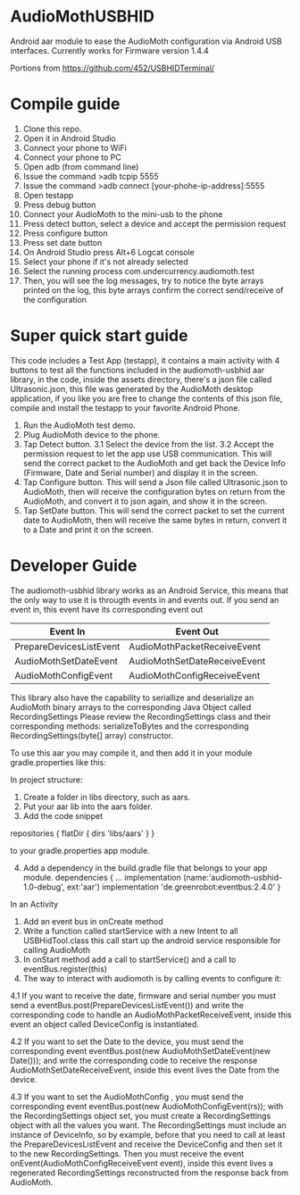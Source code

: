 # AudioMothUSBHID

Android aar module to ease the AudioMoth configuration via Android USB interfaces.
Currently works for Firmware version 1.4.4 

Portions from https://github.com/452/USBHIDTerminal/
    
# Compile guide

 1. Clone this repo.
 2. Open it in Android Studio
 3. Connect your phone to WiFi
 4. Connect your phone to PC
 5. Open adb (from command line)
 6. Issue the command  >adb tcpip 5555
 7. Issue the command >adb connect  &#91;your-phohe-ip-address&#93;:5555	
 8. Open testapp
 9. Press debug button
 10. Connect your AudioMoth to the mini-usb to the phone
 11. Press detect button, select a device and accept the permission request
 12. Press configure button
 13. Press set date button 
 14. On Android Studio press Alt+6 Logcat console
 15. Select your phone if it's not already selected
 16. Select the running process com.undercurrency.audiomoth.test
 17. Then, you will see the log messages, try to notice the byte arrays printed on the log, this byte arrays confirm the correct send/receive of the configuration

# Super quick start guide
This code includes a Test App (testapp), it contains a main activity with 4 buttons to test all the functions
included in the audiomoth-usbhid aar library, in the code, inside the assets directory, there's a json file called Ultrasonic.json, 
this file was generated by the AudioMoth desktop application, if you like you are free to change the contents of this json file, compile and install the testapp
to your favorite Android Phone.

1. Run the AudioMoth test demo.
2. Plug AudioMoth device to the phone.
3. Tap Detect button.
3.1 Select the device from the list.
3.2 Accept the permission request to let the app use USB communication.
  This will send the correct packet to the AudioMoth and get back the Device Info (Firmware, Date and Serial number)
  and display it in the screen.
4. Tap Configure button.
 This will send a Json file called Ultrasonic.json to AudioMoth, then will receive the configuration bytes on return from the AudioMoth, and convert it to json again, and show it in the screen.
5. Tap SetDate button.
This will send the correct packet to set the current date to AudioMoth, then will receive the same bytes in return, convert it to a Date and print it on the screen.


 # Developer Guide
 The audiomoth-usbhid library works as an Android Service, this means that the only way to use it is througth events in and events out.
 If you send an event in, this event have its corresponding event out

 | Event In | Event Out  |
 |--|--|
 |PrepareDevicesListEvent  | AudioMothPacketReceiveEvent  |
 |AudioMothSetDateEvent|AudioMothSetDateReceiveEvent|
 |AudioMothConfigEvent|AudioMothConfigReceiveEvent|

This library also have the capability to seriallize and deserialize an AudioMoth binary arrays to the corresponding Java Object called RecordingSettings
Please review the RecordingSettings class and their corresponding methods:
serializeToBytes and the corresponding RecordingSettings(byte[] array) constructor.

To use this aar you may compile it, and then add it in your module gradle.properties like this:

In project structure: 

1. Create a folder in libs directory, such as aars.
2. Put your aar lib into the aars folder.
3. Add the code snippet

repositories {
    flatDir {
        dirs 'libs/aars'
    }
}

to your gradle.properties app module. 

4. Add a dependency in the build.gradle file that belongs to your app module.
dependencies {
    ...
    implementation (name:'audiomoth-usbhid-1.0-debug', ext:'aar')
    implementation 'de.greenrobot:eventbus:2.4.0'
}



In an Activity

1. Add an event bus in onCreate method
2. Write a function called startService with a new Intent to all USBHidTool.class this call start up
the android service responsible for calling AudioMoth
3. In onStart method add a call to startService() and a call to eventBus.register(this)
4. The way to interact with audiomoth is by calling events to configure it:

4.1 If you want to receive the date, firmware and serial number you must send a eventBus.post(PrepareDevicesListEvent()) and write the corresponding code to handle an AudioMothPacketReceiveEvent, inside this event an object called DeviceConfig is instantiated.

4.2 If you want to set the Date to the device, you must send the corresponding event eventBus.post(new AudioMothSetDateEvent(new Date())); and write the corresponding code to receive the response AudioMothSetDateReceiveEvent, inside this event lives the Date from the device.

4.3 If you want to set the AudioMothConfig , you must send the corresponding event eventBus.post(new AudioMothConfigEvent(rs)); with the RecordingSettings object set,
you must create a RecordingSettings object with all the values you want. The RecordingSettings must include an instance of DeviceInfo, so  by example, before that you need to call at least the PrepareDevicesListEvent and receive the DeviceConfig and then set it to the new RecordingSettings. Then you must receive the event onEvent(AudioMothConfigReceiveEvent event), inside this event lives a regenerated RecordingSettings reconstructed from the response back from AudioMoth.

